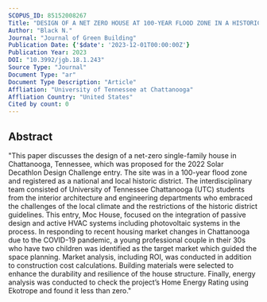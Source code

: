```yaml
---
SCOPUS_ID: 85152008267
Title: "DESIGN OF A NET ZERO HOUSE AT 100-YEAR FLOOD ZONE IN A HISTORIC DISTRICT: A CASE OF SOLAR DECATHLON DESIGN CHALLENGE ENTRY"
Author: "Black N."
Journal: "Journal of Green Building"
Publication Date: {'$date': '2023-12-01T00:00:00Z'}
Publication Year: 2023
DOI: "10.3992/jgb.18.1.243"
Source Type: "Journal"
Document Type: "ar"
Document Type Description: "Article"
Affliation: "University of Tennessee at Chattanooga"
Affliation Country: "United States"
Cited by count: 0
---
```


## Abstract
"This paper discusses the design of a net-zero single-family house in Chattanooga, Tennessee, which was proposed for the 2022 Solar Decathlon Design Challenge entry. The site was in a 100-year flood zone and registered as a national and local historic district. The interdisciplinary team consisted of University of Tennessee Chattanooga (UTC) students from the interior architecture and engineering departments who embraced the challenges of the local climate and the restrictions of the historic district guidelines. This entry, Moc House, focused on the integration of passive design and active HVAC systems including photovoltaic systems in the process. In responding to recent housing market changes in Chattanooga due to the COVID-19 pandemic, a young professional couple in their 30s who have two children was identified as the target market which guided the space planning. Market analysis, including ROI, was conducted in addition to construction cost calculations. Building materials were selected to enhance the durability and resilience of the house structure. Finally, energy analysis was conducted to check the project’s Home Energy Rating using Ekotrope and found it less than zero."
